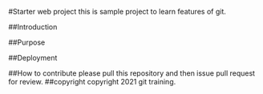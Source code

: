 #Starter web project
this is sample project to learn features of git.

##Introduction

##Purpose

##Deployment

##How to contribute
please pull this repository and then issue pull request for review.
##copyright
copyright 2021 git training.